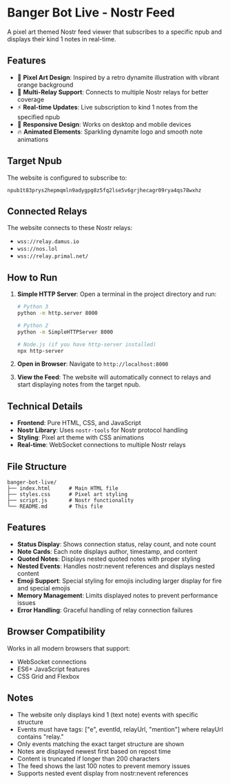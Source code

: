 # Banger Bot Live - Nostr Feed

A pixel art themed Nostr feed viewer that subscribes to a specific npub and displays their kind 1 notes in real-time.

## Features

- 🎨 **Pixel Art Design**: Inspired by a retro dynamite illustration with vibrant orange background
- 📡 **Multi-Relay Support**: Connects to multiple Nostr relays for better coverage
- ⚡ **Real-time Updates**: Live subscription to kind 1 notes from the specified npub
- 📱 **Responsive Design**: Works on desktop and mobile devices
- 🔥 **Animated Elements**: Sparkling dynamite logo and smooth note animations

## Target Npub

The website is configured to subscribe to:
```
npub1t83prys2hepmqmln9adygpg8z5fq2lse5v6grjhecagr09rya4qs78wxhz
```

## Connected Relays

The website connects to these Nostr relays:
- `wss://relay.damus.io`
- `wss://nos.lol`
- `wss://relay.primal.net/`

## How to Run

1. **Simple HTTP Server**: Open a terminal in the project directory and run:
   ```bash
   # Python 3
   python -m http.server 8000
   
   # Python 2
   python -m SimpleHTTPServer 8000
   
   # Node.js (if you have http-server installed)
   npx http-server
   ```

2. **Open in Browser**: Navigate to `http://localhost:8000`

3. **View the Feed**: The website will automatically connect to relays and start displaying notes from the target npub.

## Technical Details

- **Frontend**: Pure HTML, CSS, and JavaScript
- **Nostr Library**: Uses `nostr-tools` for Nostr protocol handling
- **Styling**: Pixel art theme with CSS animations
- **Real-time**: WebSocket connections to multiple Nostr relays

## File Structure

```
banger-bot-live/
├── index.html      # Main HTML file
├── styles.css      # Pixel art styling
├── script.js       # Nostr functionality
└── README.md       # This file
```

## Features

- **Status Display**: Shows connection status, relay count, and note count
- **Note Cards**: Each note displays author, timestamp, and content
- **Quoted Notes**: Displays nested quoted notes with proper styling
- **Nested Events**: Handles nostr:nevent references and displays nested content
- **Emoji Support**: Special styling for emojis including larger display for fire and special emojis
- **Memory Management**: Limits displayed notes to prevent performance issues
- **Error Handling**: Graceful handling of relay connection failures

## Browser Compatibility

Works in all modern browsers that support:
- WebSocket connections
- ES6+ JavaScript features
- CSS Grid and Flexbox

## Notes

- The website only displays kind 1 (text note) events with specific structure
- Events must have tags: ["e", eventId, relayUrl, "mention"] where relayUrl contains "relay."
- Only events matching the exact target structure are shown
- Notes are displayed newest first based on repost time
- Content is truncated if longer than 200 characters
- The feed shows the last 100 notes to prevent memory issues
- Supports nested event display from nostr:nevent references
